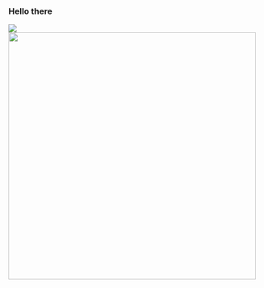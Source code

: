 ### Hello there 

<p>
<img src ="https://github-readme-stats.vercel.app/api?username=d8rkmind">    
  <image src ="https://github-readme-stats.vercel.app/api/top-langs/?username=d8rkmind&layout=compact" width=490>
 </p>
<!--
**d8rkmind/d8rkmind** is a ✨ _special_ ✨ repository because its `README.md` (this file) appears on your GitHub profile.

Here are some ideas to get you started:

- 🔭 I’m currently working on ...
- 🌱 I’m currently learning ...
- 👯 I’m looking to collaborate on ...
- 🤔 I’m looking for help with ...
- 💬 Ask me about ...
- 📫 How to reach me: ...
- 😄 Pronouns: ...
- ⚡ Fun fact: ...
-->

